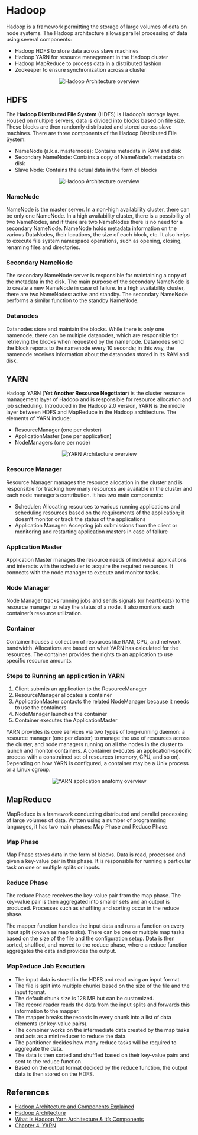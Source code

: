 # Hadoop
Hadoop is a framework permitting the storage of large volumes of data on node systems. The Hadoop architecture  allows parallel processing of data using several components:

- Hadoop HDFS to store data across slave machines
- Hadoop YARN for resource management in the Hadoop cluster
- Hadoop MapReduce to process data in a distributed fashion
- Zookeeper to ensure synchronization across a cluster

<p align="center">
    <img src="images/hadoop-architecture.png" alt="Hadoop Architecture overview" />
</p>

## HDFS

The **Hadoop Distributed File System** (HDFS) is Hadoop’s storage layer. Housed on multiple servers, data is divided into blocks based on file size. These blocks are then randomly distributed and stored across slave machines. There are three components of the Hadoop Distributed File System:  

- NameNode (a.k.a. masternode): Contains metadata in RAM and disk
- Secondary NameNode: Contains a copy of NameNode’s metadata on disk
- Slave Node: Contains the actual data in the form of blocks

<p align="center">
    <img src="images/hadoop-architecture.png" alt="Hadoop Architecture overview" />
</p>

### NameNode
NameNode is the master server. In a non-high availability cluster, there can be only one NameNode. In a high availability cluster, there is a possibility of two NameNodes, and if there are two NameNodes there is no need for a secondary NameNode. 
NameNode holds metadata information on the various DataNodes, their locations, the size of each block, etc. It also helps to execute file system namespace operations, such as opening, closing, renaming files and directories.

### Secondary NameNode
The secondary NameNode server is responsible for maintaining a copy of the metadata in the disk. The main purpose of the secondary NameNode is to create a new NameNode in case of failure. In a high availability cluster, there are two NameNodes: active and standby. The secondary NameNode performs a similar function to the standby NameNode.


### Datanodes
Datanodes store and maintain the blocks. While there is only one namenode, there can be multiple datanodes, which are responsible for retrieving the blocks when requested by the namenode. Datanodes send the block reports to the namenode every 10 seconds; in this way, the namenode receives information about the datanodes stored in its RAM and disk.


## YARN
Hadoop YARN (**Yet Another Resource Negotiator**) is the cluster resource management layer of Hadoop and is responsible for resource allocation and job scheduling. Introduced in the Hadoop 2.0 version, YARN is the middle layer between HDFS and MapReduce in the Hadoop architecture. The elements of YARN include:

- ResourceManager (one per cluster)
- ApplicationMaster (one per application)
- NodeManagers (one per node)

<p align="center">
    <img src="images/yarn-architecture.gif" alt="YARN Architecture overview" />
</p>

### Resource Manager
Resource Manager manages the resource allocation in the cluster and is responsible for tracking how many resources are available in the cluster and each node manager’s contribution. It has two main components:

- Scheduler: Allocating resources to various running applications and scheduling resources based on the requirements of the application; it doesn’t monitor or track the status of the applications
- Application Manager: Accepting job submissions from the client or monitoring and restarting application masters in case of failure

### Application Master
Application Master manages the resource needs of individual applications and interacts with the scheduler to acquire the required resources. It connects with the node manager to execute and monitor tasks.

### Node Manager
Node Manager tracks running jobs and sends signals (or heartbeats) to the resource manager to relay the status of a node. It also monitors each container’s resource utilization.

### Container
Container houses a collection of resources like RAM, CPU, and network bandwidth. Allocations are based on what YARN has calculated for the resources. The container provides the rights to an application to use specific resource amounts.


### Steps to Running an application in YARN

1. Client submits an application to the ResourceManager
2. ResourceManager allocates a container
3. ApplicationMaster contacts the related NodeManager because it needs to use the containers
4. NodeManager launches the container 
5. Container executes the ApplicationMaster


YARN provides its core services via two types of long-running daemon: a resource manager (one per cluster) to manage the use of resources across the cluster, and node managers running on all the nodes in the cluster to launch and monitor containers. A container executes an application-specific process with a constrained set of resources (memory, CPU, and so on). Depending on how YARN is configured, a container may be a Unix process or a Linux cgroup.

<p align="center">
    <img src="images/yarn-application.png" alt="YARN application anatomy overview" />
</p>

## MapReduce
MapReduce is a framework conducting distributed and parallel processing of large volumes of data. Written using a number of programming languages, it has two main phases: Map Phase and Reduce Phase.

### Map Phase 
Map Phase stores data in the form of blocks. Data is read, processed and given a key-value pair in this phase. It is responsible for running a particular task on one or multiple splits or inputs.

### Reduce Phase
The reduce Phase receives the key-value pair from the map phase. The key-value pair is then aggregated into smaller sets and an output is produced. Processes such as shuffling and sorting occur in the reduce phase.

The mapper function handles the input data and runs a function on every input split (known as map tasks). There can be one or multiple map tasks based on the size of the file and the configuration setup. Data is then sorted, shuffled, and moved to the reduce phase, where a reduce function aggregates the data and provides the output.

### MapReduce Job Execution
- The input data is stored in the HDFS and read using an input format. 
- The file is split into multiple chunks based on the size of the file and the input format. 
- The default chunk size is 128 MB but can be customized. 
- The record reader reads the data from the input splits and forwards this information to the mapper. 
- The mapper breaks the records in every chunk into a list of data elements (or key-value pairs). 
- The combiner works on the intermediate data created by the map tasks and acts as a mini reducer to reduce the data. 
- The partitioner decides how many reduce tasks will be required to aggregate the data. 
- The data is then sorted and shuffled based on their key-value pairs and sent to the reduce function. 
- Based on the output format decided by the reduce function, the output data is then stored on the HDFS.


## References
- [Hadoop Architecture and Components Explained](https://www.simplilearn.com/tutorials/hadoop-tutorial/hadoop-architecture)
- [Hadoop Architecture](https://www.geeksforgeeks.org/hadoop-architecture/)
- [What Is Hadoop Yarn Architecture & It’s Components](https://www.upgrad.com/blog/what-is-hadoop-yarn-architecture-its-components/)
- [Chapter 4. YARN](https://www.oreilly.com/library/view/hadoop-the-definitive/9781491901687/ch04.html)
